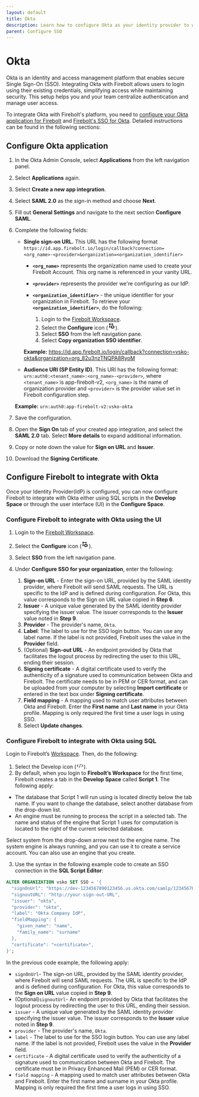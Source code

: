 ```yaml
---
layout: default
title: Okta
description: Learn how to configure Okta as your identity provider to work with SSO authentication for Firebolt. 
parent: Configure SSO
---
```


# Okta

Okta is an identity and access management platform that enables secure Single Sign-On (SSO). Integrating Okta with Firebolt allows users to login using their existing credentials, simplifying access while maintaining security. This setup helps you and your team centralize authentication and manage user access. 

To integrate Okta with Firebolt's platform, you need to [configure your Okta application for Firebolt](#configure-okta-application) and [Firebolt's SSO for Okta](#configure-okta-application). Detailed instructions can be found in the following sections:

## Configure Okta application
1. In the Okta Admin Console, select **Applications** from the left navigation panel.
2. Select **Applications** again.
3. Select **Create a new app integration**.
4. Select **SAML 2.0** as the sign-in method and choose **Next**.
5. Fill out **General Settings** and navigate to the next section **Configure SAML**.
6. Complete the following fields:
    -  **Single sign-on URL.** 
   This URL has the following format `https://id.app.firebolt.io/login/callback?connection=<org_name>-<provider>&organization=<organization_identifier>` 
        * **`<org_name>`** represents the organization name used to create your Firebolt Account. This org name is referenced in your vanity URL.  
        * **`<provider>`** represents the provider we're configuring as our IdP.
        * **`<organization_identifier>`** - the unique identifier for your organization in Firebolt. To retrieve your **`<organization_identifier>`**, do the following:

            1. Login to the [Firebolt Workspace](https://go.firebolt.io/signup).
            2. Select the **Configure** icon (<img src="../../../assets/images/configure-icon.png" alt="The Firebolt Configure Space icon." width="20">).
            3. Select **SSO** from the left navigation pane.
            4. Select **Copy organization SSO identifier**. 

        **Example:** https://id.app.firebolt.io/login/callback?connection=vsko-okta&organization=org_82u3nzTNQPA8RyoM
    - **Audience URI (SP Entity ID).** 
    This URI has the following format: `urn:auth0:<tenant_name>:<org_name>-<provider>`, where `<tenant_name>` is app-firebolt-v2, `<org_name>` is the name of organization provider and `<provider>` is the provider value set in Firebolt configuration step. 

    **Example:** ```urn:auth0:app-firebolt-v2:vsko-okta```
7. Save the configuration.
8. Open the **Sign On** tab of your created app integration, and select the **SAML 2.0** tab. Select **More details** to expand additional information.
9. Copy or note down the value for **Sign on URL** and **Issuer**. 
10. Download the **Signing Certificate**.

## Configure Firebolt to integrate with Okta
Once your Identity Provider(IdP) is configured, you can now configure Firebolt to integrate with Okta either using SQL scripts in the **Develop Space** or through the user interface (UI) in the **Configure Space**.

### Configure Firebolt to integrate with Okta using the UI

1. Login to the [Firebolt Workspace](https://go.firebolt.io/signup).
2. Select the **Configure** icon (<img src="../../../assets/images/configure-icon.png" alt="The Firebolt Configure Space icon." width="20">).
3. Select **SSO** from the left navigation pane.
4. Under **Configure SSO for your organization**, enter the following:

    1. **Sign-on URL** - Enter the sign-on URL, provided by the SAML identity provider, where Firebolt will send SAML requests. The URL is specific to the IdP and is defined during configuration. For Okta, this value corresponds to the Sign on URL value copied in **Step 6**.
    2. **Issuer** - A unique value generated by the SAML identity provider specifying the issuer value. The issuer corresponds to the **Issuer** value noted in **Step 9**.
    3. **Provider** - The provider's name, `Okta`.
    4. **Label**: The label to use for the SSO login button. You can use any label name. If the label is not provided, Firebolt uses the value in the **Provider** field.
    5. (Optional) **Sign-out URL** - An endpoint provided by Okta that facilitates the logout process by redirecting the user to this URL, ending their session.
    6. **Signing certificate** - A digital certificate used to verify the authenticity of a signature used to communication between Okta and Firebolt. The certificate needs to be in PEM or CER format, and can be uploaded from your computer by selecting **Import certificate** or entered in the text box under **Signing certificate**.
    7. **Field mapping** - A mapping used to match user attributes between Okta and Firebolt. Enter the **First name** and **Last name** in your Okta profile.  Mapping is only required the first time a user logs in using SSO. 
    8. Select **Update changes**.

### Configure Firebolt to integrate with Okta using SQL

Login to Firebolt’s [Workspace](https://go.firebolt.io/login). Then, do the following:

1. Select the Develop icon (<img src="../../../assets/images/develop-icon.png" alt="The Firebolt Develop Space icon." width="20">).
2. By default, when you login to **Firebolt’s Workspace** for the first time, Firebolt creates a tab in the **Develop Space** called **Script 1**. The following apply:

  * The database that Script 1 will run using is located directly below the tab name. If you want to change the database, select another database from the drop-down list.
  * An engine must be running to process the script in a selected tab. The name and status of the engine that Script 1 uses for computation is located to the right of the current selected database.

  Select system from the drop-down arrow next to the engine name. The system engine is always running, and you can use it to create a service account. You can also use an engine that you create.

3. Use the syntax in the following example code to create an SSO connection in the **SQL Script Editor**:

```sql
ALTER ORGANIZATION vsko SET SSO = '{
  "signOnUrl": "https://dev-1234567890123456.us.okta.com/samlp/123456789012345678901234567890123",
  "signoutURL": "http://your-sign-out-URL",
  "issuer": "okta",
  "provider": "okta",
  "label": "Okta Company IdP",
  "fieldMapping": {
    "given_name": "name",
    "family_name": "surname"
  },
  "certificate": "<certificate>",
}';
```

In the previous code example, the following apply:
* `signOnUrl`- The sign-on URL, provided by the SAML identity provider, where Firebolt will send SAML requests. The URL is specific to the IdP and is defined during configuration. For Okta, this value corresponds to the **Sign on URL** value copied in **Step 9**.
* (Optional)`signoutUrl`- An endpoint provided by Okta that facilitates the logout process by redirecting the user to this URL, ending their session.
* `issuer` - A unique value generated by the SAML identity provider specifying the issuer value. The issuer corresponds to the **Issuer** value noted in **Step 9**.
* `provider` - The provider's name, `Okta`. 
* `label` - The label to use for the SSO login button. You can use any label name. If the label is not provided, Firebolt uses the value in the **Provider** field. 
* `certificate` - A digital certificate used to verify the authenticity of a signature used to communication between Okta and Firebolt. The certificate must be in Privacy Enhanced Mail (PEM) or CER format.
* `field mapping` - A mapping used to match user attributes between Okta and Firebolt. Enter the first name and surname in your Okta profile.  Mapping is only required the first time a user logs in using SSO.
